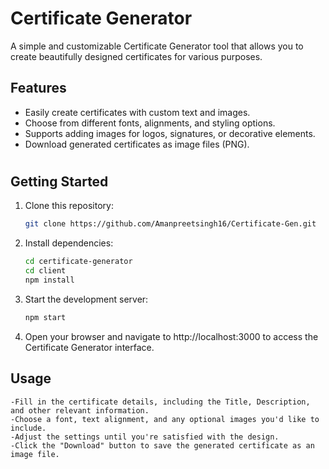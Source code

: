 # Certificate Generator

A simple and customizable Certificate Generator tool that allows you to create beautifully designed certificates for various purposes.

## Features

- Easily create certificates with custom text and images.
- Choose from different fonts, alignments, and styling options.
- Supports adding images for logos, signatures, or decorative elements.
- Download generated certificates as image files (PNG).

#

## Getting Started

1. Clone this repository:
   ```sh
   git clone https://github.com/Amanpreetsingh16/Certificate-Gen.git
   ```
2. Install dependencies:
   ```sh
   cd certificate-generator
   cd client
   npm install
   ```
3. Start the development server:
   ```sh
   npm start
   ```
4. Open your browser and navigate to http://localhost:3000 to access the Certificate Generator interface.

## Usage

    -Fill in the certificate details, including the Title, Description, and other relevant information.
    -Choose a font, text alignment, and any optional images you'd like to include.
    -Adjust the settings until you're satisfied with the design.
    -Click the "Download" button to save the generated certificate as an image file.
